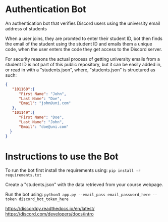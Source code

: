 # Authentication Bot

An authentication bot that verifies Discord users using the university email address of students

When a user joins, they are promted to enter their student ID, bot then finds the email of the student using the student ID and emails them a unique code, when the user enters the code they get access to the Discord server.

For security reasons the actual process of getting university emails from a student ID is not part of this public repository, but it can be easily added in, or read in with a "students.json", where, "students.json" is structured as such:   

```json
{
   "101160":{
      "First Name": "John",
      "Last Name": "Doe",
      "Email": "john@uni.com"
   },
   "101149":{
      "First Name": "Doe",
      "Last Name": "John",
      "Email": "doe@uni.com"
  }
}
```

# Instructions to use the Bot

To run the bot first install the requirements using: ```pip install -r requirements.txt```

Create a "students.json" with the data retrieved from your course webpage.

Run the bot using: ```python3 app.py --email_pass email_password_here --token discord_bot_token_here```

https://discordpy.readthedocs.io/en/latest/
https://discord.com/developers/docs/intro





